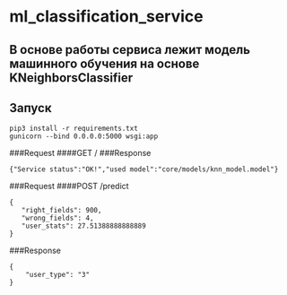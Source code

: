 # ml_classification_service
## В основе работы сервиса лежит модель машинного обучения на основе KNeighborsClassifier
Запуск
-
~~~
pip3 install -r requirements.txt
gunicorn --bind 0.0.0.0:5000 wsgi:app
~~~
###Request
####GET /
###Response
~~~
{"Service status":"OK!","used model":"core/models/knn_model.model"}
~~~
###Request
####POST /predict
~~~
{
   "right_fields": 900,
   "wrong_fields": 4,
   "user_stats": 27.51388888888889
}
~~~
###Response
~~~
{
    "user_type": "3"
}
~~~

